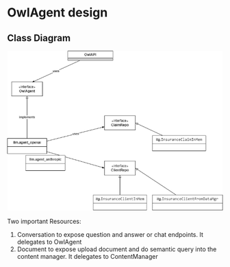 # OwlAgent design


## Class Diagram

![](./diagrams/agent_class.drawio.png)

Two important Resources:

1. Conversation to expose question and answer or chat endpoints. It delegates to OwlAgent
1. Document to expose upload document and do semantic query into the content manager. It delegates to ContentManager
